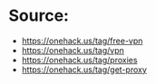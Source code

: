 # Source:
- https://onehack.us/tag/free-vpn
- https://onehack.us/tag/vpn
- https://onehack.us/tag/proxies
- https://onehack.us/tag/get-proxy

